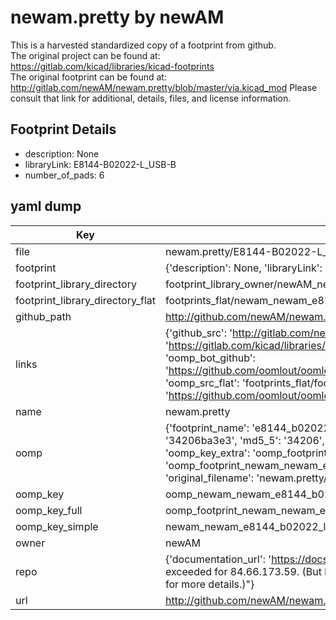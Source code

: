 # newam.pretty by newAM  
This is a harvested standardized copy of a footprint from github.  
The original project can be found at:  
https://gitlab.com/kicad/libraries/kicad-footprints  
The original footprint can be found at:
http://gitlab.com/newAM/newam.pretty/blob/master/via.kicad_mod
Please consult that link for additional, details, files, and license information.  
## Footprint Details
* description: None  
* libraryLink: E8144-B02022-L_USB-B  
* number_of_pads: 6  
## yaml dump  
| Key | Value |  
| --- | --- |  
| file | newam.pretty/E8144-B02022-L_USB-B.kicad_mod |  
| footprint | {'description': None, 'libraryLink': 'E8144-B02022-L_USB-B', 'number_of_pads': 6} |  
| footprint_library_directory | footprint_library_owner/newAM_newam.pretty |  
| footprint_library_directory_flat | footprints_flat/newam_newam_e8144_b02022_l_usb_b/working |  
| github_path | http://github.com/newAM/newam.pretty/blob/master/E8144-B02022-L_USB-B.kicad_mod |  
| links | {'github_src': 'http://gitlab.com/newAM/newam.pretty/blob/master/via.kicad_mod', 'github_src_repo': 'https://gitlab.com/kicad/libraries/kicad-footprints', 'oomp_bot': 'footprints/newam_newam_e8144_b02022_l_usb_b/working', 'oomp_bot_github': 'https://github.com/oomlout/oomlout_oomp_footprint_bot/tree/main/footprints/newam_newam_e8144_b02022_l_usb_b/working', 'oomp_src_flat': 'footprints_flat/footprints_flat/newam_newam_e8144_b02022_l_usb_b/working', 'oomp_src_flat_github': 'https://github.com/oomlout/oomlout_oomp_footprint_src/tree/main/footprints_flat/newam_newam_e8144_b02022_l_usb_b/working'} |  
| name | newam.pretty |  
| oomp | {'footprint_name': 'e8144_b02022_l_usb_b', 'library_name': 'newam', 'md5': '34206ba3e3bb91c734862a12a05c5d1c', 'md5_10': '34206ba3e3', 'md5_5': '34206', 'md5_6': '34206b', 'oomp_key': 'oomp_newam_newam_e8144_b02022_l_usb_b', 'oomp_key_extra': 'oomp_footprint_newam_newam_e8144_b02022_l_usb_b', 'oomp_key_full': 'oomp_footprint_newam_newam_e8144_b02022_l_usb_b_34206b', 'oomp_key_simple': 'newam_newam_e8144_b02022_l_usb_b', 'original_filename': 'newam.pretty/E8144-B02022-L_USB-B.kicad_mod', 'owner_name': 'newam'} |  
| oomp_key | oomp_newam_newam_e8144_b02022_l_usb_b |  
| oomp_key_full | oomp_footprint_newam_newam_e8144_b02022_l_usb_b |  
| oomp_key_simple | newam_newam_e8144_b02022_l_usb_b |  
| owner | newAM |  
| repo | {'documentation_url': 'https://docs.github.com/rest/overview/resources-in-the-rest-api#rate-limiting', 'message': "API rate limit exceeded for 84.66.173.59. (But here's the good news: Authenticated requests get a higher rate limit. Check out the documentation for more details.)"} |  
| url | http://github.com/newAM/newam.pretty |  

